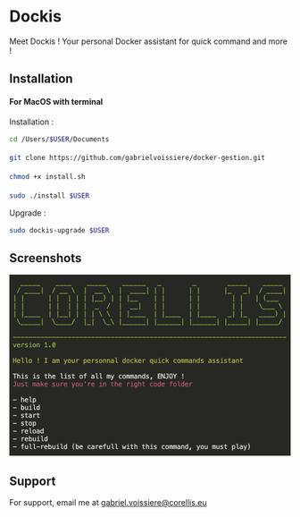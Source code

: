 
# Dockis

Meet Dockis ! Your personal Docker assistant for quick command and more !


## Installation
#### For MacOS with terminal
Installation :

```bash
cd /Users/$USER/Documents

git clone https://github.com/gabrielvoissiere/docker-gestion.git

chmod +x install.sh

sudo ./install $USER
```

Upgrade :

```bash
sudo dockis-upgrade $USER
```
    
## Screenshots

![App Screenshot](https://github.com/gabrielvoissiere/image/blob/main/Capture%20d%E2%80%99e%CC%81cran%202022-05-10%20a%CC%80%2016.23.52.png?raw=true)


## Support

For support, email me at gabriel.voissiere@corellis.eu

